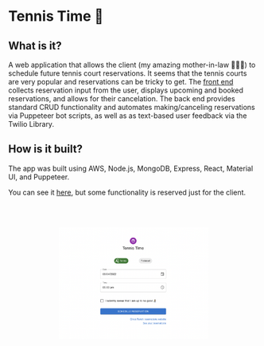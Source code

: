 # Tennis Time 🎾

## What is it?
A web application that allows the client (my amazing mother-in-law 🙋🏼‍♀️) to schedule future tennis court reservations. It seems that the tennis courts are very popular and reservations can be tricky to get. The [front end](https://markalperin.com/tennis-time) collects reservation input from the user, displays upcoming and booked reservations, and allows for their cancelation. The back end provides standard CRUD functionality and automates making/canceling reservations via Puppeteer bot scripts, as well as as text-based user feedback via the Twilio Library.

## How is it built?
The app was built using AWS, Node.js, MongoDB, Express, React, Material UI, and Puppeteer.

You can see it [here](https://markalperin.com/tennis-time), but some functionality is reserved just for the client.

 <br/><br/>
  <p align="center"><img src="/TennisTime.png" alt="a web app image" width="60%" height="auto" />  </p>

<!--

**Here are some ideas to get you started:**

🙋‍♀️ A short introduction - what is your organization all about?
🌈 Contribution guidelines - how can the community get involved?
👩‍💻 Useful resources - where can the community find your docs? Is there anything else the community should know?
🍿 Fun facts - what does your team eat for breakfast?
🧙 Remember, you can do mighty things with the power of [Markdown](https://docs.github.com/github/writing-on-github/getting-started-with-writing-and-formatting-on-github/basic-writing-and-formatting-syntax)
-->
